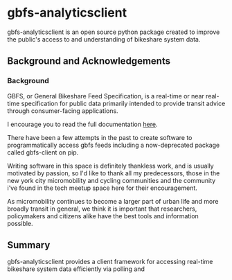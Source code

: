 # gbfs-analyticsclient 
gbfs-analyticsclient is an open source python package created to improve the public's access to and understanding of bikeshare system data.

## Background and Acknowledgements

### Background

GBFS, or General Bikeshare Feed Specification, is a real-time or near real-time specification for public data primarily intended to provide transit advice through consumer-facing applications.
 
I encourage you to read the full documentation [here](https://github.com/MobilityData/gbfs).

There have been a few attempts in the past to create software to programmatically access gbfs feeds including a now-deprecated package called gbfs-client on pip.

Writing software in this space is definitely thankless work, and is usually motivated by passion, so I'd like to thank all my predecessors, those in the new york city micromobility and cycling communities and the community i've found in the tech meetup space here for their encouragement.

As micromobility continues to become a larger part of urban life and more broadly transit in general, we think it is important that researchers, policymakers and citizens alike have the best tools and information possible.  

## Summary
gbfs-analyticsclient provides a client framework for accessing real-time bikeshare system data efficiently via polling and 

